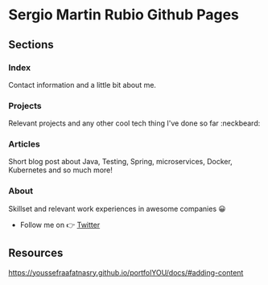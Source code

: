 # Sergio Martin Rubio Github Pages

## Sections
### Index
Contact information and a little bit about me.
### Projects
Relevant projects and any other cool tech thing I've done so far :neckbeard:
### Articles
Short blog post about Java, Testing, Spring, microservices, Docker, Kubernetes and so much more!
### About
Skillset and relevant work experiences in awesome companies :grinning:

- Follow me on :point_right: [Twitter](https://twitter.com/smartinrubio)

## Resources

https://youssefraafatnasry.github.io/portfolYOU/docs/#adding-content
